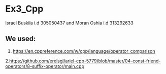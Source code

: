 # Ex3_Cpp

Israel Buskila i.d 305050437 and Moran Oshia i.d 313292633


## We used:
1. https://en.cppreference.com/w/cpp/language/operator_comparison

  2.https://github.com/erelsgl/ariel-cpp-5779/blob/master/04-const-friend-operators/8-suffix-operator/main.cpp
